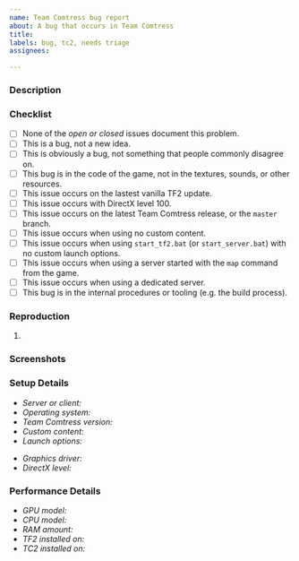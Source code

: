 ```yaml
---
name: Team Comtress bug report
about: A bug that occurs in Team Comtress
title:
labels: bug, tc2, needs triage
assignees:

---
```


### Description
<!--
A clear and concise description of what the bug is.
-->

### Checklist
<!-- You do not have to answer "yes" to all of these to open an issue. -->
- [ ] None of the *open or closed* issues document this problem.
- [ ] This is a bug, not a new idea.
- [ ] This is obviously a bug, not something that people commonly disagree on.
- [ ] This bug is in the code of the game, not in the textures, sounds, or other resources.
- [ ] This issue occurs on the lastest vanilla TF2 update.
- [ ] This issue occurs with DirectX level 100.
- [ ] This issue occurs on the latest Team Comtress release, or the `master` branch.
- [ ] This issue occurs when using no custom content.
- [ ] This issue occurs when using `start_tf2.bat` (or `start_server.bat`) with no custom launch options.
- [ ] This issue occurs when using a server started with the `map` command from the game.
- [ ] This issue occurs when using a dedicated server.
- [ ] This bug is in the internal procedures or tooling (e.g. the build process).

### Reproduction
<!--
The steps to recreate the bug.
Bugs that cannot be recreated are extremely unlikely to received a fix.
-->
1.

### Screenshots
<!-- Add screenshots to help explain your problem. -->

### Setup Details
- *Server or client:* <!-- Did you observe this issue from the game client, or by running a dedicated server? -->
- *Operating system:* <!-- Specify a version e.g. Windows 10, Mac OS X Catalina, or `uname -rv` output. -->
- *Team Comtress version:* <!-- Release version number or commit id -->
- *Custom content:* <!-- Any 3rd-party content, including config files -->
- *Launch options:* <!-- If not using start_tf2.bat, specify a list of options -->
<!-- For graphics-related issues: -->
- *Graphics driver:* <!-- Specify a version. This is especially important on Linux. -->
- *DirectX level:* <!-- This will be different if you set dxlevel in vanilla TF2. -->

### Performance Details
<!-- Fill this out for performance-related issues. -->
- *GPU model:* <!-- Example: NVIDIA GTX 2070 Super -->
- *CPU model:* <!-- Example: AMD RYZEN 3600X -->
- *RAM amount:* <!-- Example: 32GB -->
- *TF2 installed on:* <!-- HDD or SSD. Leave empty if not yet tested with vanilla TF2. -->
- *TC2 installed on:* <!-- HDD or SSD -->
